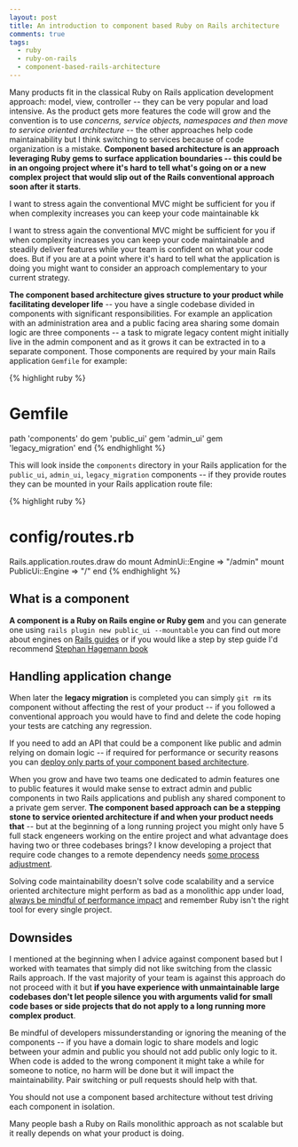 ```yaml
---
layout: post
title: An introduction to component based Ruby on Rails architecture
comments: true
tags:
  - ruby
  - ruby-on-rails
  - component-based-rails-architecture
---
```


Many products fit in the classical Ruby on Rails application development approach: model, view, controller -- they can be very popular and load intensive. As the product gets more features the code will grow and the convention is to use *concerns, service objects, namespaces and then move to service oriented architecture* -- the other approaches help code maintainability but I think switching to services because of code organization is a mistake. **Component based architecture is an approach leveraging Ruby gems to surface application boundaries -- this could be in an ongoing project where it's hard to tell what's going on or a new complex project that would slip out of the Rails conventional approach soon after it starts**.

I want to stress again the conventional MVC might be sufficient for you if when complexity increases you can keep your code maintainable kk

I want to stress again the conventional MVC might be sufficient for you if when complexity increases you can keep your code maintainable and steadily deliver features while your team is confident on what your code does. But if you are at a point where it's hard to tell what the application is doing you might want to consider an approach complementary to your current strategy.

**The component based architecture gives structure to your product while facilitating developer life** -- you have a single codebase divided in components with significant responsibilities. For example an application with an administration area and a public facing area sharing some domain logic are three components -- a task to migrate legacy content might initially live in the admin component and as it grows it can be extracted in to a separate component. Those components are required by your main Rails application `Gemfile` for example:


{% highlight ruby %}
# Gemfile
path 'components' do
  gem 'public_ui'
  gem 'admin_ui'
  gem 'legacy_migration'
end
{% endhighlight %}

This will look inside the `components` directory in your Rails application for the `public_ui`, `admin_ui`, `legacy_migration` components -- if they provide routes they can be mounted in your Rails application route file:

{% highlight ruby %}
# config/routes.rb
Rails.application.routes.draw do
  mount AdminUi::Engine => "/admin"
  mount PublicUi::Engine => "/"
end
{% endhighlight %}

## What is a component

**A component is a Ruby on Rails engine or Ruby gem** and you can generate one using `rails plugin new public_ui --mountable` you can find out more about engines on [Rails guides](http://guides.rubyonrails.org/engines.html) or if you would like a step by step guide I'd recommend [Stephan Hagemann book](https://leanpub.com/cbra/)

## Handling application change

When later the **legacy migration** is completed you can simply `git rm` its component without affecting the rest of your product -- if you followed a conventional approach you would have to find and delete the code hoping your tests are catching any regression.

If you need to add an API that could be a component like public and admin relying on domain logic -- if required for performance or security reasons you can [deploy only parts of your component based architecture](http://teotti.com/feature-flagging-portions-of-your-ruby-on-rails-application-with-engines/).

When you grow and have two teams one dedicated to admin features one to public features it would make sense to extract admin and public components in two Rails applications and publish any shared component to a private gem server. **The component based approach can be a stepping stone to service oriented architecture if and when your product needs that** -- but at the beginning of a long running project you might only have 5 full stack engeneers working on the entire project and what advantage does having two or three codebases brings? I know developing a project that require code changes to a remote dependency needs [some process adjustment](http://teotti.com/git-precommit-hooks-helping-local-ruby-gems-development/).

Solving code maintainability doesn't solve code scalability and a service oriented architecture might perform as bad as a monolithic app under load, [always be mindful of performance impact](http://teotti.com/a-successful-ruby-on-rails-performance-analysis-guideline/) and remember Ruby isn't the right tool for every single project.


## Downsides

I mentioned at the beginning when I advice against component based but I worked with teamates that simply did not like switching from the classic Rails approach. If the vast majority of your team is against this approach do not proceed with it but **if you have experience with unmaintainable large codebases don't let people silence you with arguments valid for small code bases or side projects that do not apply to a long running more complex product**.

Be mindful of developers missunderstanding or ignoring the meaning of the components -- if you have a domain logic to share models and logic between your admin and public you should not add public only logic to it. When code is added to the wrong component it might take a while for someone to notice, no harm will be done but it will impact the maintainability. Pair switching or pull requests should help with that.

You should not use a component based architecture without test driving each component in isolation.

Many people bash a Ruby on Rails monolithic approach as not scalable but it really depends on what your product is doing.

